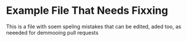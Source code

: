 # Example File That Needs Fixxing

This is a file with soem speling mistakes that can be edited, aded too, as neeeded for demmooing pull requests

